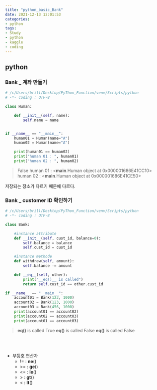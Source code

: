 ```yaml
---
title: "python_basic_Bank"
date: 2021-12-13 12:01:53
categories:
- python
tags:
- Study
- python
- kaggle
- coding
---
```


## python


### Bank _ 계좌 만들기

```python
# /c/Users/brill/Desktop/PyThon_Function/venv/Scripts/python
# -*- coding : UTF-8

class Human:

    def __init__(self, name):
        self.name = name


if __name__ == "__main__":
    human01 = Human(name="A")
    human02 = Human(name="A")

    print(human01 == human02)
    print("human 01 : ", human01)
    print("human 02 : ", human02)
```

>False
human 01 :  <__main__.Human object at 0x000001686E41CC10>
human 02 :  <__main__.Human object at 0x000001686E41CE50>
> 

저장되는 장소가 다르기 때문에 다르다. 

### Bank _ customer ID 확인하기

```python
# /c/Users/brill/Desktop/PyThon_Function/venv/Scripts/python
# -*- coding : UTF-8

class Bank:

    #instance attribute
    def __init__(self, cust_id, balance=0):
        self.balance = balance
        self.cust_id = cust_id

    #instance methode
    def withdraw(self, amount):
        self.balance -= amount

    def __eq__(self, other):
        print("__eq()__ is called")
        return self.cust_id == other.cust_id

if __name__ == "__main__":
    account01 = Bank(123, 1000)
    account02 = Bank(123, 1000)
    account03 = Bank(456, 1000)
    print(account01 == account02)
    print(account02 == account03)
    print(account01 == account03)

```


> __eq()__ is called
True
__eq()__ is called
False
__eq()__ is called
False
> 
<br><br>

- 부등호 연산자 
  - != : __ne__()
  - \>= : __ge__()
  - <= : __le__()
  - \> : __gt__()
  - < : __lt__()




